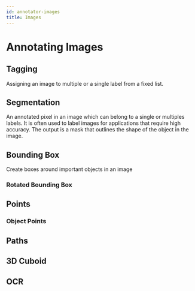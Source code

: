 ```yaml
---
id: annotator-images
title: Images
---
```


# Annotating Images


## Tagging

Assigning an image to multiple or a single label from a fixed list.

## Segmentation

An annotated pixel in an image which can belong to a single or multiples labels.
It is often used to label images for applications that require high accuracy.
The output is a mask that outlines the shape of the object in the image.

## Bounding Box

Create boxes around important objects in an image

### Rotated Bounding Box


## Points


### Object Points


## Paths


## 3D Cuboid


## OCR
